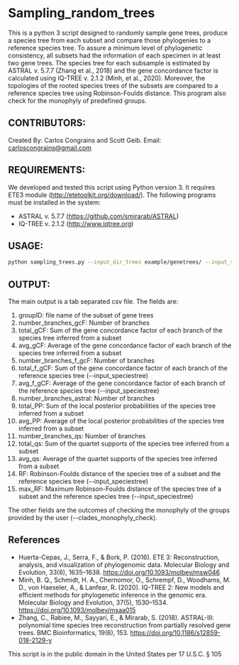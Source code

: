 # Sampling_random_trees
This is a python 3 script designed to randomly sample gene trees, produce a species tree from each subset and compare those phylogenies to a reference species tree. To assure a minimum level of phylogenetic consistency, all subsets had the information of each specimen in at least two gene trees. The species tree for each subsample is estimated by ASTRAL v. 5.7.7 (Zhang et al., 2018) and the gene concordance factor is calculated using IQ-TREE v. 2.1.2 (Minh, et al., 2020). Moreover, the topologies of the rooted species trees of the subsets are compared to a reference species tree using Robinson-Foulds distance. This program also check for the monophyly of predefined groups. 

CONTRIBUTORS:
---------

Created By: Carlos Congrains and Scott Geib. Email: carloscongrains@gmail.com


REQUIREMENTS:
---------

We developed and tested this script using Python version 3. It requires ETE3 module (http://etetoolkit.org/download/). The following programs must be installed in the system:

* ASTRAL v. 5.7.7 (https://github.com/smirarab/ASTRAL)
* IQ-TREE v. 2.1.2 (http://www.iqtree.org)

USAGE:
---------

```sh
python sampling_trees.py --input_dir_trees example/genetrees/ --input_speciestree example/reference_speciestree.tree --number_groups 10 --number_trees 20 --clades_monophyly_check example/clades_for_checking_monophyly  --astralpath full_path_to_astral.5.7.7.jar --outgroup A.bistrigata --output_DIR test_group_random_20_10 --output test_random_test_20_10.out
```

OUTPUT:
---------

The main output is a tab separated csv file. The fields are:

1. groupID: file name of the subset of gene trees
2. number_branches_gcF: Number of branches
3. total_gCF: Sum of the gene concordance factor of each branch of the species tree inferred from a subset
4. avg_gCF: Average of the gene concordance factor of each branch of the species tree inferred from a subset
5. number_branches_f_gcF: Number of branches
6. total_f_gCF: Sum of the gene concordance factor of each branch of the reference species tree (--input_speciestree)
7. avg_f_gCF: Average of the gene concordance factor of each branch of the reference species tree (--input_speciestree)
8. number_branches_astral: Number of branches
9. total_PP: Sum of the local posterior probabilities of the species tree inferred from a subset
10. avg_PP: Average of the local posterior probabilities of the species tree inferred from a subset
11. number_branches_qs: Number of branches
12. total_qs: Sum of the quartet supports of the species tree inferred from a subset
13. avg_qs: Average of the quartet supports of the species tree inferred from a subset
14. RF: Robinson-Foulds distance of the species tree of a subset and the reference species tree (--input_speciestree)
15. max_RF: Maximum Robinson-Foulds distance of the species tree of a subset and the reference species tree (--input_speciestree)

The other fields are the outcomes of checking the monophyly of the groups provided by the user (--clades_monophyly_check).


References
---------

- Huerta-Cepas, J., Serra, F., & Bork, P. (2016). ETE 3: Reconstruction, analysis, and visualization of phylogenomic data. Molecular Biology and Evolution, 33(6), 1635–1638. https://doi.org/10.1093/molbev/msw046
- Minh, B. Q., Schmidt, H. A., Chernomor, O., Schrempf, D., Woodhams, M. D., von Haeseler, A., & Lanfear, R. (2020). IQ-TREE 2: New models and efficient methods for phylogenetic inference in the genomic era. Molecular Biology and Evolution, 37(5), 1530–1534. https://doi.org/10.1093/molbev/msaa015
- Zhang, C., Rabiee, M., Sayyari, E., & Mirarab, S. (2018). ASTRAL-III: polynomial time species tree reconstruction from partially resolved gene trees. BMC Bioinformatics, 19(6), 153. https://doi.org/10.1186/s12859-018-2129-y

This script is in the public domain in the United States per 17 U.S.C. § 105
